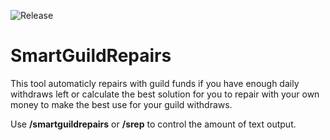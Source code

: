 ![Release](https://github.com/ahakola/SmartGuildRepairs/actions/workflows/release.yml/badge.svg)

# SmartGuildRepairs

This tool automaticly repairs with guild funds if you have enough daily withdraws left or calculate the best solution for you to repair with your own money to make the best use for your guild withdraws.

Use **/smartguildrepairs** or **/srep** to control the amount of text output.